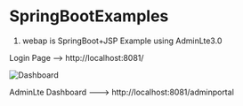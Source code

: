# SpringBootExamples

1) webap is SpringBoot+JSP Example using AdminLte3.0 
 
Login Page --> http://localhost:8081/

![Dashboard](screenshot/Dashboard.png "Dashboard")


AdminLte Dashboard ---> http://localhost:8081/adminportal


